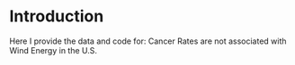 # Introduction
Here I provide the data and code for: Cancer Rates are not associated with Wind Energy in the U.S.



